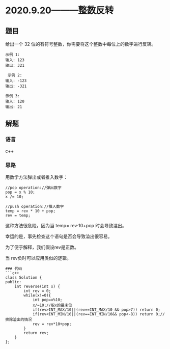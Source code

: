 # 2020.9.20———整数反转
## 题目
给出一个 32 位的有符号整数，你需要将这个整数中每位上的数字进行反转。
```
示例 1:
输入: 123
输出: 321

 示例 2:
输入: -123
输出: -321

示例 3:
输入: 120
输出: 21
```
## 解题
### 语言
c++
### 思路
用数学方法弹出或者推入数字：
```
//pop operation://弹出数字
pop = x % 10;
x /= 10;

//push operation://推入数字
temp = rev * 10 + pop;
rev = temp;
```

这种方法很危险，因为当 temp= rev⋅10+pop 时会导致溢出。

幸运的是，事先检查这个语句是否会导致溢出很容易。

为了便于解释，我们假设rev是正数。

当 rev负时可以应用类似的逻辑。
```
### 代码
```c++
class Solution {
public:
    int reverse(int x) {
        int rev = 0;
        while(x!=0){
            int pop=x%10;
            x/=10;//取x的最末位
            if(rev>INT_MAX/10||(rev==INT_MAX/10 && pop>7)) return 0;
            if(rev<INT_MIN/10||(rev==INT_MIN/10&& pop<-8)) return 0;//排除溢出的情况
            rev = rev*10+pop;
        }
        return rev;
    }
};
```
